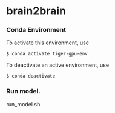 # brain2brain

### Conda Environment
To activate this environment, use

`$ conda activate tiger-gpu-env`

To deactivate an active environment, use

`$ conda deactivate`

### Run model.
run_model.sh
